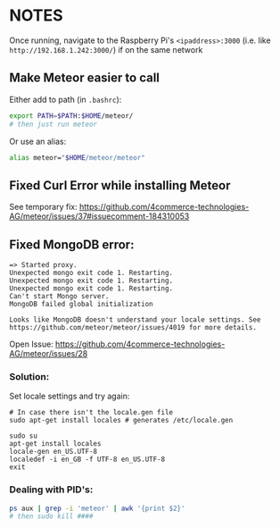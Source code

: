 # NOTES

Once running, navigate to the Raspberry Pi's `<ipaddress>:3000` (i.e. like `http://192.168.1.242:3000/`) if on the same network

## Make Meteor easier to call

Either add to path (in `.bashrc`):

```sh
export PATH=$PATH:$HOME/meteor/
# then just run meteor
```

Or use an alias:

```sh
alias meteor="$HOME/meteor/meteor"
```

## Fixed Curl Error while installing Meteor

See temporary fix: https://github.com/4commerce-technologies-AG/meteor/issues/37#issuecomment-184310053

## Fixed MongoDB error:

```
=> Started proxy.
Unexpected mongo exit code 1. Restarting.
Unexpected mongo exit code 1. Restarting.
Unexpected mongo exit code 1. Restarting.
Can't start Mongo server.
MongoDB failed global initialization

Looks like MongoDB doesn't understand your locale settings. See
https://github.com/meteor/meteor/issues/4019 for more details.
```

Open Issue: https://github.com/4commerce-technologies-AG/meteor/issues/28

### Solution:

Set locale settings and try again:

```shell
# In case there isn't the locale.gen file
sudo apt-get install locales # generates /etc/locale.gen
```

```shell
sudo su
apt-get install locales
locale-gen en_US.UTF-8
localedef -i en_GB -f UTF-8 en_US.UTF-8
exit
```

### Dealing with PID's:

```sh
ps aux | grep -i 'meteor' | awk '{print $2}'
# then sudo kill ####
```

